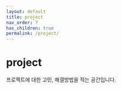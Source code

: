 ```yaml
---
layout: default
title: project
nav_order: 7
has_children: true
permalink: /project/
---
```


# project
프로젝트에 대한 고민, 해결방법을 적는 공간입니다.